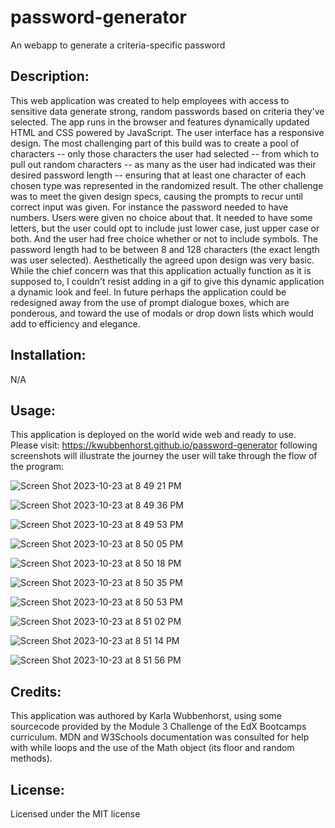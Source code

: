 # password-generator
An webapp to generate a criteria-specific password

## Description: 
This web application was created to help employees with access to sensitive data generate strong, random passwords based on criteria they've selected. The app runs in the browser and features dynamically updated HTML and CSS powered by JavaScript. The user interface has a responsive design. The most challenging part of this build was to create a pool of characters -- only those characters the user had selected -- from which to pull out random characters -- as many as the user had indicated was their desired password length -- ensuring that at least one character of each chosen type was represented in the randomized result. The other challenge was to meet the given design specs, causing the prompts to recur until correct input was given. For instance the password needed to have numbers. Users were given no choice about that. It needed to have some letters, but the user could opt to include just lower case, just upper case or both. And the user had free choice whether or not to include symbols. The password length had to be between 8 and 128 characters (the exact length was user selected). Aesthetically the agreed upon design was very basic. While the chief concern was that this application actually function as it is supposed to, I couldn't resist adding in a gif to give this dynamic application a dynamic look and feel. In future perhaps the application could be redesigned away from the use of prompt dialogue boxes, which are ponderous, and toward the use of modals or drop down lists which would add to efficiency and elegance. 

## Installation: 
N/A

## Usage:

This application is deployed on the world wide web and ready to use.  Please visit: https://kwubbenhorst.github.io/password-generator  following screenshots will illustrate the journey the user will take through the flow of the program:

![Screen Shot 2023-10-23 at 8 49 21 PM](https://github.com/kwubbenhorst/password-generator/assets/140316693/238b473b-b9a6-499d-aa0a-46c7f81af4e4)

![Screen Shot 2023-10-23 at 8 49 36 PM](https://github.com/kwubbenhorst/password-generator/assets/140316693/dd8a9bcb-e796-485b-b2a0-4966508efed5)

![Screen Shot 2023-10-23 at 8 49 53 PM](https://github.com/kwubbenhorst/password-generator/assets/140316693/b9db0adf-b52f-4f02-94c1-4098e4f5dd61)

![Screen Shot 2023-10-23 at 8 50 05 PM](https://github.com/kwubbenhorst/password-generator/assets/140316693/7a4a3e63-276c-4ede-9737-9582241a9c4e)

![Screen Shot 2023-10-23 at 8 50 18 PM](https://github.com/kwubbenhorst/password-generator/assets/140316693/426ed7cf-7e53-4c5c-bee0-4e6c2ed205d4)

![Screen Shot 2023-10-23 at 8 50 35 PM](https://github.com/kwubbenhorst/password-generator/assets/140316693/be86edf8-b713-4aa3-b5c0-3310ad7957f7)

![Screen Shot 2023-10-23 at 8 50 53 PM](https://github.com/kwubbenhorst/password-generator/assets/140316693/a5fffab4-d3ca-4c45-bb50-1cff73c409a3)

![Screen Shot 2023-10-23 at 8 51 02 PM](https://github.com/kwubbenhorst/password-generator/assets/140316693/7be813ac-cae5-4b4f-9012-c210bcc524d1)

![Screen Shot 2023-10-23 at 8 51 14 PM](https://github.com/kwubbenhorst/password-generator/assets/140316693/ff6b2f32-9623-42ad-a858-e7f33fb15093)

![Screen Shot 2023-10-23 at 8 51 56 PM](https://github.com/kwubbenhorst/password-generator/assets/140316693/a999b6c6-8919-42b4-a270-9f6a0f7c52b0)


## Credits:

This application was authored by Karla Wubbenhorst, using some sourcecode provided by the Module 3 Challenge of the EdX Bootcamps curriculum.  MDN and W3Schools documentation was consulted for help with while loops and the use of the Math object (its floor and random methods).

## License:

Licensed under the MIT license








